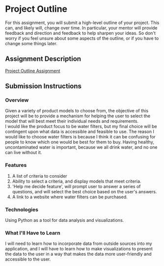# Project Outline
For this assignment, you will submit a high-level outline of your project. This can, and likely will, change over time. In particular, your mentor will provide feedback and direction and feedback to help sharpen your ideas. So don't worry if you feel unsure about some aspects of the outline, or if you have to change some things later.

## Assignment Description
[Project Outline Assignment](https://education.launchcode.org/liftoff/assignments/project-outline/)

## Submission Instructions

### Overview
Given a variety of product models to choose from, the objective of this project will be to provide a mechanism for helping the user to select the model that will best meet their individual needs and requirements.  
I would like the product focus to be water filters, but my final choice
will be contingent upon what data is accessible and feasible to use.
The reason I would like to choose water filters is because I think it can be confusing for people to know which one would be best for them to
buy.  Having healthy, uncontaminated water is important, because we all drink water, and no one can live without it.
### Features
1) A list of criteria to consider
2) Ability to select a criteria, and display models that meet criteria.
3) 'Help me decide feature', will prompt user to answer a series of
questions, and will select the best choice based on the user's answers.
4) A link to a website where water filters can be purchased.

### Technologies
Using Python as a tool for data analysis and visualizations. 


### What I'll Have to Learn
I will need to learn how to incorporate data from outside sources into
my application, and I will have to learn how to make visualizations to present the data to the user in a way that makes the data more user-friendly and accessible to the user.
